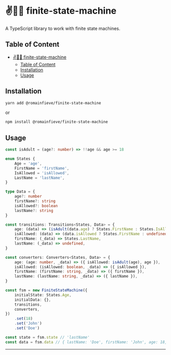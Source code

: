 # ✌️🔗🧭 finite-state-machine

A TypeScript library to work with finite state machines.

## Table of Content

-   [✌️🔗🧭 finite-state-machine](#️-finite-state-machine)
    -   [Table of Content](#table-of-content)
    -   [Installation](#installation)
    -   [Usage](#usage)

## Installation

```sh
yarn add @romainfieve/finite-state-machine
```

or

```sh
npm install @romainfieve/finite-state-machine
```

## Usage

```typescript
const isAdult = (age?: number) => !!age && age >= 18

enum States {
    Age = 'age',
    FirstName = 'firstName',
    IsAllowed = 'isAllowed',
    LastName = 'lastName',
}

type Data = {
    age?: number
    firstName?: string
    isAllowed?: boolean
    lastName?: string
}

const transitions: Transitions<States, Data> = {
    age: (data) => (isAdult(data.age) ? States.FirstName : States.IsAllowed),
    isAllowed: (data) => (data.isAllowed ? States.FirstName : undefined),
    firstName: (_data) => States.LastName,
    lastName: (_data) => undefined,
}

const converters: Converters<States, Data> = {
    age: (age: number, _data) => ({ isAllowed: isAdult(age), age }),
    isAllowed: (isAllowed: boolean, _data) => ({ isAllowed }),
    firstName: (firstName: string, _data) => ({ firstName }),
    lastName: (lastName: string, _data) => ({ lastName }),
}

const fsm = new FiniteStateMachine({
    initialState: States.Age,
    initialData: {},
    transitions,
    converters,
})
    .set(18)
    .set('John')
    .set('Doe')

const state = fsm.state // 'lastName'
const data = fsm.data // { lastName: 'Doe', firstName: 'John', age: 18, isAllowed: true }
```

---
